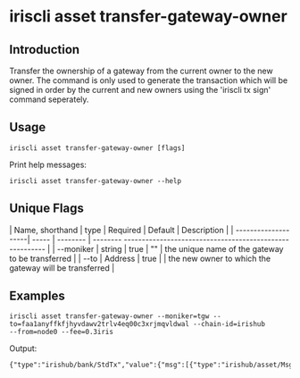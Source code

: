 # iriscli asset transfer-gateway-owner

## Introduction

Transfer the ownership of a gateway from the current owner to the new owner. The command is only used to generate the transaction which will be signed in order by the current and new owners using the 'iriscli tx sign' command seperately.

## Usage

```
iriscli asset transfer-gateway-owner [flags]
```

Print help messages:
```
iriscli asset transfer-gateway-owner --help
```

## Unique Flags

| Name, shorthand     | type   | Required | Default   | Description                                                       |
| --------------------| -----  | -------- | --------  -------------------------------------------------------- |
| --moniker           | string  | true     | ""       | the unique name of the gateway to be transferred       |
| --to                | Address | true     |          | the new owner to which the gateway will be transferred |


## Examples

```
iriscli asset transfer-gateway-owner --moniker=tgw --to=faa1anyffkfjhyvdawv2trlv4eq00c3xrjmqvldwal --chain-id=irishub 
--from=node0 --fee=0.3iris
```

Output:
```txt
{"type":"irishub/bank/StdTx","value":{"msg":[{"type":"irishub/asset/MsgTransferGatewayOwner","value":{"owner":"faa1an4wfvsnxrp97lug5fngct6melhgcuvdv2qye3","moniker":"testgw","to":"faa1anyffkfjhyvdawv2trlv4eq00c3xrjmqvldwal"}}],"fee":{"amount":[{"denom":"iris-atto","amount":"600000000000000000"}],"gas":"50000"},"signatures":null,"memo":""}}
```
